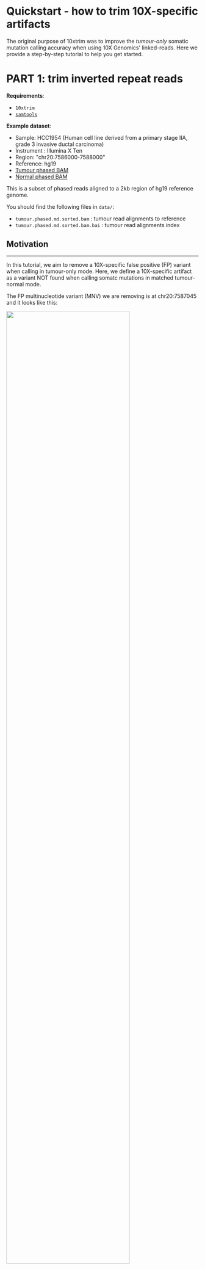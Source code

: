 # Quickstart - how to trim 10X-specific artifacts

The original purpose of 10xtrim was to improve the *tumour-only* somatic mutation calling accuracy when using 10X Genomics' linked-reads. Here we provide a step-by-step tutorial to help you get started.

# PART 1: trim inverted repeat reads

**Requirements**:

* `10xtrim`
* [`samtools`](https://htslib.org)


**Example dataset**:

* Sample: HCC1954 (Human cell line derived from a primary stage IIA, grade 3 invasive ductal carcinoma) 
* Instrument : Illumina X Ten
* Region: "chr20:7586000-7588000"
* Reference: hg19
* [Tumour phased BAM](https://support.10xgenomics.com/genome-exome/datasets/2.1.0/HCC1954T_WGS_210)
* [Normal phased BAM](https://support.10xgenomics.com/genome-exome/datasets/2.1.0/HCC1954N_WGS_210)

This is a subset of phased reads aligned to a 2kb region of hg19 reference genome. 

You should find the following files in `data/`:

* ``tumour.phased.md.sorted.bam`` : tumour read alignments to reference
* ``tumour.phased.md.sorted.bam.bai`` : tumour read alignments index
<!--* ``normal.phased.md.sorted.bam`` : tumour read alignments to reference
* ``highconf.hg19.bed`` : high confidence intervals from GIAB
* ``cosmic.hg19.vcf`` : known somatic mutations from COSMIC
* ``dbsnp.hg19.vcf``  : known common variants from dbSNP
-->

## Motivation
------------------------------------------------------------------------

In this tutorial, we aim to remove a 10X-specific false positive (FP) variant when calling in tumour-only mode. 
Here, we define a 10X-specific artifact as a variant NOT found when calling somatc mutations in matched tumour-normal mode.

The FP multinucleotide variant (MNV) we are removing is at chr20:7587045 and it looks like this:

<img src="chr20_7587045_pretrim.png" width="80%">

This MNV has many softclipped bases on the evidence reads, which present chimeric signatures.

For example for the evidence read with this sequence:

```
TCATAGGCCTGCTTGCCATTTATATGTCTTCTTTGGAGAAATATCTA*TT*TAGATATTTCTCCAAAGAAGACATATAAATGGCAAGCAGGCCTATGAAAAGGTGCTCAACGTTATTAATCATAGGAGAAAAGCAAATCCCCAAACTACAATG
```
The FP variant is denoted by the surrounding asterisks.

The subsections of the chimera map to nearby locations in the genome. As seen in this BLAT result:

```
   ACTIONS      QUERY   SCORE START   END QSIZE IDENTITY  CHROM           STRAND  START       END   SPAN
--------------------------------------------------------------------------------------------------------
browser details YourSeq   109    39   151   151    98.3%  chr20           +     7587036   7587148    113
browser details YourSeq    58     1    58   151   100.0%  chr20           -     7587036   7587093     58
```

And show this inverted repeat signature, that can form self-overlaps. As seen in this mfold result:

```
          10        20        30        40
.-T|                                            A
   CATAGGCCTGCTTGCCATTTATATGTCTTCTTTGGAGAAATATCT T
   GTATCCGGACGAACGGTAAATATACAGAAGAAACCTCTTTATAGA T
\ -^                                            T
       90        80        70        60        50
 
```

We use 10xtrim to identify these reads, and further softclip these reads to remove these 10X-specific artifacts.

## Pre-processing steps (already done)

**Marking duplicates, again**

We recommend an additional round of marking duplicates. LongRanger provides the phased BAM file and carries out a barcode-aware markng of duplicates. Reads with missing backcodes may not be missed.

This step can occur before or after 10xtrim.

In the interest of time, we already carried out mark duplicates with the following commands on Picard:

```
# mark duplicates
java -jar [path-to-picard-tools]/MarkDuplicates.jar\
    I=tumour.phased.sorted.bam \
    O=tumour.phased.md.sorted.bam\
    M=tumour.phased.md.metrics.txt"

# index bam
samtools index tumour.phased.md.sorted.bam
```

**Identifying false positives**

To identify FP, we ran MuTect1 in matched tumour-normal mode. 

A FP in this case is a variant found tumour-only mode, but not found in matched tumour-normal mode.
 
The following parameters were used:

```
java -jar /u/jpineda/tools/mutect-src/mutect/target/mutect-1.1.7.jar\
     -T MuTect -L chr20\
     -R refdata-hg19-2.1.0/fasta/genome.fa\
     -I:tumor tumour.phased.md.sorted.bam\
     -N:normal normal.phased.md.sorted.bam\
     --vcf tumour_normal.md.vcf\
     -o tumour_normal.md.out\
     --cosmic data/cosmic.hg19.vcf\
     --dbsnp data/dbsnp_138.hg19.vcf\
     --tumor_sample_name HCC1954T\
     --normal_sample_name HCC1954N\
     --normal_panel pon.hg19.mutect1.siteonly.vcf
```

**Filtering variants**

To filter variants, we highly recommend using a panel of normal, high confidence filter (from GIAB), our haplotype discordant filter, and a minimum allele frequency cut off of 0.06. This can be run using our custom script `filter.py`.

```
python filter.py tumour_normal.md.vcf data/tumour.phased.md.sorted.bam shared-data/highconf.hg19.bed HCC1954T
``` 

The output is a filterd VCF file: `tumour_normal.md.filtered.vcf`.

### Compute a trimmed modified BAM file
------------------------------------------------------------------------

Let's get started! First we will trim the BAM file and then sort the alignments:

```
# specific to OICR cluster
module load picard
module load samtools

# run 10xtrim
./10xtrim -b data/tumour.phased.md.sorted.bam -o tumour.trimmed.stats | samtools view -Sbh | samtools sort > tumour.phased.md.trimmed.sorted.bam
samtools index tumour.phased.md.trimmed.sorted.bam
```

We can look at the tsv file to see which reads were removed:

```
head tumour.trimmed.stats.tsv
```

We should see this:
```
read_name                               read_length  total_bases_trimmed  old_cigar      new_cigar     overlap_score  overlap.seq.start  overlap.revcomp.start  hairpin_beginning  seq
E00438:46:HMTV7CCXX:1:2111:19278:50498  151          0                    151M           -             2              145                0                      -                  -
E00438:46:HMTV7CCXX:5:1221:8389:30298   151          0                    151M           -             -3             0                  150                    -                  -
E00438:46:HMTV7CCXX:3:2110:25733:19346  151          0                    151M           -             -2             147                0                      -                  -
E00438:46:HMTV7CCXX:6:2111:6989:13246   151          0                    10S141M        -             14             0                  129                    -                  -
E00438:46:HMTV7CCXX:2:1118:15706:53592  151          31                   18S55M1I77M    31S42M1I77M   44             0                  119                    1                  TTCTGCCTTTGCATTTGGATGCAAAGGCAGAAGTCAATTTATTCTTGGTTGCAGATAATATGATCCTTTTTTTAAAAAAAAAAAAACCTAAAGACACTACCAATAAACTATTGGAACTGATAAACAAATGCACTAAAGTTGAAGGATACAA
E00438:46:HMTV7CCXX:4:1215:4005:44609   151          0                    10S141M        -             14             0                  129                    -                  -
E00438:46:HMTV7CCXX:7:2113:29203:15479  128          0                    128M           -             4              0                  126                    -                  -
E00438:46:HMTV7CCXX:3:2206:26433:54946  151          0                    151M           -             14             0                  132                    -                  -
E00438:46:HMTV7CCXX:2:2112:2199:16445   151          0                    151M           -             9              0                  107                    -
```



### Visualize difference in IGV:

To see how 10xtrim removed this 10X-specific artifact we can visualize the false positive in IGV with the BAMs pre and post 10xtrim. In the interest of time, I've generated the IGV screenshot of what we should expect:

<img src="chr20_7587045_posttrim.png" width="80%">

# PART 2: calling somatic mutations

**Additional requirements**:

* [`picard`](https://github.com/broadinstitute/picard)
* `python 2.7`
* [`MuTect1`](https://github.com/broadinstitute/mutect)

We should find MuTect and picard jar files in `tools/`.

**External files**:

We will be using external data files for filtering and denoting the variants.

You should find the following files in `shared-data/`:
* ``highconf.hg19.chr20.bed`` : high confidence intervals from GIAB
* ``cosmic.hg19.chr20.vcf`` : known somatic mutations from COSMIC
* ``dbsnp.hg19.chr20.vcf``  : known common variants from dbSNP

## Post-processing steps for downstream analyses:

To carry out downstream analyses, we need to fix any mate pairs where 10xtrim completely unmaps an alignment. This may cause inconsistent BAM records.

We can use Picard's Fixmateinformation:

```
java -jar tools/picard/FixMateInformation.jar\
    I=tumour.phased.md.trimmed.sorted.bam\
    O=tumour.phased.md.trimmed.fixmates.bam

samtools sort tumour.phased.md.trimmed.fixmates.bam > tumour.phased.md.fixmates.sorted.bam
samtools index tumour.phased.md.trimmed.fixmates.sorted.bam
```

## Call somatic mutations in tumour-only mode:
------------------------------------------------------------------------

We can now call our somatic mutations using MuTect1 in tumour-only mode:

```
java -jar tools/mutect-src/mutect/target/mutect-1.1.7.jar\
     -T MuTect -L chr20\
     -R refdata-hg19-2.1.0/fasta/genome.fa\
     -I:tumor tumour.phased.md.trimmed.fixmates.sorted.bam\
     --vcf tumour_only.md.trimmed.fixmates.vcf\
     -o tumour_only.md.trimmed.fixmates.out
     --cosmic shared-data/cosmic.hg19.chr20.vcf\
     --dbsnp shared-data/dbsnp_138.hg19.chr20.vcf\
     --tumor_sample_name HCC1954T\
     --normal_sample_name HCC1954N\
     --normal_panel shared-data/pon.hg19.mutect1.siteonly.vcf
```

**Filter variants**

To filter variants, we highly recommend using a panel of normal, high confidence filter (from GIAB), our haplotype disc
ordant filter, and a minimum allele frequency cut off of 0.06. This can be run using our custom script `filter.py`.

```
module load python 
source venv/bin/activate
python filter.py tumour_only.md.trimmed.fixmates.vcf tumour.phased.md.trimmed.fixmates.sorted.bam shared-data/highconf.hg19.bed HCC1954T
```
